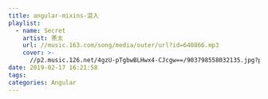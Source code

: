 ```yaml
---
title: angular-mixins-混入
playlist:
  - name: Secret
    artist: 茶太
    url: //music.163.com/song/media/outer/url?id=640866.mp3
    cover: >-
      //p2.music.126.net/4gzU-pTgbwBLHwx4-CJcgw==/903798558032135.jpg?param=90y90
date: 2019-02-17 16:21:58
tags:
categories: Angular
---
```



<!-- more -->
